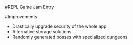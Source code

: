 #REPL Game Jam Entry

#Improvements
  * Drastically upgrade security of the whole app
  * Alternative storage solutions
  * Randomly generated bosses with specialized dungeons